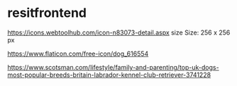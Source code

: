 # resitfrontend

https://icons.webtoolhub.com/icon-n83073-detail.aspx 
size Size: 256 x 256 px

https://www.flaticon.com/free-icon/dog_616554

https://www.scotsman.com/lifestyle/family-and-parenting/top-uk-dogs-most-popular-breeds-britain-labrador-kennel-club-retriever-3741228 